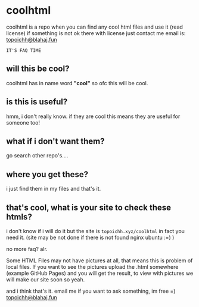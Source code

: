 # coolhtml
coolhtml is a repo when you can find any cool html files and use it (read license)
if something is not ok there with license just contact me email is: topoichh@blahaj.fun

`IT'S FAQ TIME`

## will this be cool?
coolhtml has in name word **"cool"** so ofc this will be cool.

## is this is useful?
hmm, i don't really know. if they are cool this means they are useful for someone too!

## what if i don't want them?
go search other repo's....

## where you get these?
i just find them in my files and that's it.

## that's cool, what is your site to check these htmls?
i don't know if i will do it but the site is `topoichh.xyz/coolhtml` in fact you need it. (site may be not done if there is not found nginx ubuntu :=) )

<p>no more faq? alr.</p>

<p>Some HTML Files may not have pictures at all, that means this is problem of local files. If you want to see the pictures upload the .html somewhere (example GitHub Pages) and you will get the result, to view with pictures we will make our site soon so yeah.</p>


and i think that's it.
email me if you want to ask something, im free =)
topoichh@blahaj.fun
